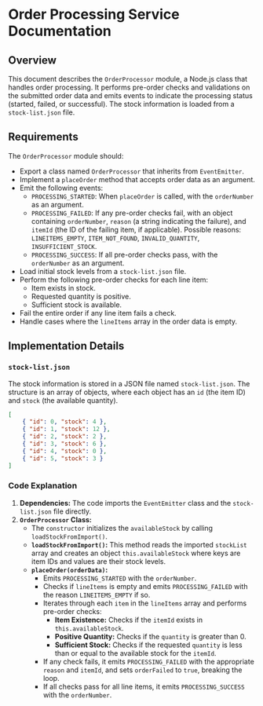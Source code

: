 # Order Processing Service Documentation

## Overview

This document describes the `OrderProcessor` module, a Node.js class that handles order processing. It performs pre-order checks and validations on the submitted order data and emits events to indicate the processing status (started, failed, or successful). The stock information is loaded from a `stock-list.json` file.

## Requirements

The `OrderProcessor` module should:

-  Export a class named `OrderProcessor` that inherits from `EventEmitter`.
-  Implement a `placeOrder` method that accepts order data as an argument.
-  Emit the following events:
   -  `PROCESSING_STARTED`: When `placeOrder` is called, with the `orderNumber` as an argument.
   -  `PROCESSING_FAILED`: If any pre-order checks fail, with an object containing `orderNumber`, `reason` (a string indicating the failure), and `itemId` (the ID of the failing item, if applicable). Possible reasons: `LINEITEMS_EMPTY`, `ITEM_NOT_FOUND`, `INVALID_QUANTITY`, `INSUFFICIENT_STOCK`.
   -  `PROCESSING_SUCCESS`: If all pre-order checks pass, with the `orderNumber` as an argument.
-  Load initial stock levels from a `stock-list.json` file.
-  Perform the following pre-order checks for each line item:
   -  Item exists in stock.
   -  Requested quantity is positive.
   -  Sufficient stock is available.
-  Fail the entire order if any line item fails a check.
-  Handle cases where the `lineItems` array in the order data is empty.

## Implementation Details

### `stock-list.json`

The stock information is stored in a JSON file named `stock-list.json`. The structure is an array of objects, where each object has an `id` (the item ID) and `stock` (the available quantity).

```json
[
	{ "id": 0, "stock": 4 },
	{ "id": 1, "stock": 12 },
	{ "id": 2, "stock": 2 },
	{ "id": 3, "stock": 6 },
	{ "id": 4, "stock": 0 },
	{ "id": 5, "stock": 3 }
]
```

### Code Explanation

1. **Dependencies:** The code imports the `EventEmitter` class and the `stock-list.json` file directly.
2. **`OrderProcessor` Class:**
   -  The `constructor` initializes the `availableStock` by calling `loadStockFromImport()`.
   -  **`loadStockFromImport()`:** This method reads the imported `stockList` array and creates an object `this.availableStock` where keys are item IDs and values are their stock levels.
   -  **`placeOrder(orderData)`:**
      -  Emits `PROCESSING_STARTED` with the `orderNumber`.
      -  Checks if `lineItems` is empty and emits `PROCESSING_FAILED` with the reason `LINEITEMS_EMPTY` if so.
      -  Iterates through each `item` in the `lineItems` array and performs pre-order checks:
         -  **Item Existence:** Checks if the `itemId` exists in `this.availableStock`.
         -  **Positive Quantity:** Checks if the `quantity` is greater than 0.
         -  **Sufficient Stock:** Checks if the requested `quantity` is less than or equal to the available stock for the `itemId`.
      -  If any check fails, it emits `PROCESSING_FAILED` with the appropriate `reason` and `itemId`, and sets `orderFailed` to `true`, breaking the loop.
      -  If all checks pass for all line items, it emits `PROCESSING_SUCCESS` with the `orderNumber`.
